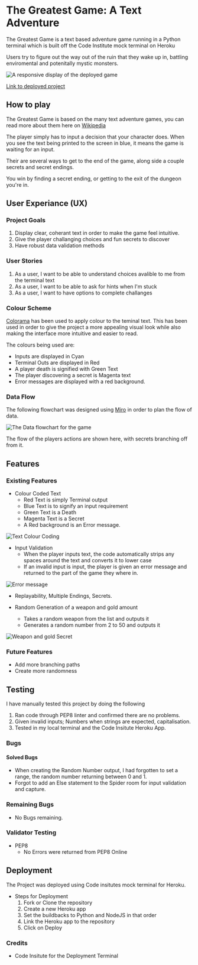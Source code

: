 # The Greatest Game: A Text Adventure

The Greatest Game is a text based adventure game running in a Python terminal which is built off the Code Institute mock terminal on Heroku

Users try to figure out the way out of the ruin that they wake up in, battling enviromental and potenitally mystic monsters. 

![A responsive display of the deployed game](./images/homepage.png)

[Link to deployed project](https://the-greatest-game.herokuapp.com/)

## How to play

The Greatest Game is based on the many text adventure games, you can read more about them here on [Wikipedia](https://en.wikipedia.org/wiki/Text-based_game)

The player simply has to input a decision that your character does. When you see the text being printed to the screen in blue, it means the game is waiting for an input. 

Their are several ways to get to the end of the game, along side a couple secrets and secret endings. 

You win by finding a secret ending, or getting to the exit of the dungeon you're in. 

## User Experiance (UX)

### Project Goals

1. Display clear, coherant text in order to make the game feel intuitive. 
2. Give the player challanging choices and fun secrets to discover
3. Have robust data validation methods 

### User Stories

1. As a user, I want to be able to understand choices avalible to me from the terminal text
2. As a user, I want to be able to ask for hints when I'm stuck
3. As a user, I want to have options to complete challanges

### Colour Scheme

[Colorama](https://pypi.org/project/colorama/) has been used to apply colour to the teminal text. This has been used in order to give the project a more appealing visual look
while also making the interface more intuitive and easier to read. 

The colours being used are:
- Inputs are displayed in Cyan
- Terminal Outs are displayed in Red
- A player death is signified with Green Text
- The player discovering a secret is Magenta text
- Error messages are displayed with a red background. 

### Data Flow

The following flowchart was designed using [Miro](https://miro.com/) in order to plan the flow of data. 

![The Data flowchart for the game](./images/dataflow.png)

The flow of the players actions are shown here, with secrets branching off from it. 

## Features

### Existing Features

- Colour Coded Text
    - Red Text is simply Terminal output
    - Blue Text is to signify an input requirement
    - Green Text is a Death 
    - Magenta Text is a Secret
    - A Red background is an Error message.

![Text Colour Coding](./images/colourtags.png)

- Input Validation
    - When the player inputs text, the code automatically strips any spaces around the text and converts it to lower case
    - If an invalid input is input, the player is given an error message and returned to the part of the game they where in.

![Error message](./images/error.png)

- Replayability, Multiple Endings, Secrets.

- Random Generation of a weapon and gold amount
    - Takes a random weapon from the list and outputs it
    - Generates a random number from 2 to 50 and outputs it

![Weapon and gold Secret](./images/secret.png)

### Future Features

- Add more branching paths
- Create more randomness

## Testing

I have manually tested this project by doing the following
 
1. Ran code through PEP8 linter and confirmed there are no problems.
2. Given invalid inputs; Numbers when strings are expected, capitalisation. 
3. Tested in my local terminal and the Code Insitute Heroku App. 

### Bugs

#### Solved Bugs

- When creating the Random Number output, I had forgotten to set a range, the random number returning between 0 and 1.
- Forgot to add an Else statement to the Spider room for input validation and capture. 

### Remaining Bugs

- No Bugs remaining. 

### Validator Testing

- PEP8
    - No Errors were returned from PEP8 Online

## Deployment

The Project was deployed using Code insitutes mock terminal for Heroku. 

- Steps for Deployment
    1. Fork or Clone the repository
    2. Create a new Heroku app
    3. Set the buildbacks to Python and NodeJS in that order
    4. Link the Heroku app to the repository
    5. Click on Deploy

### Credits

- Code Insitute for the Deployment Terminal